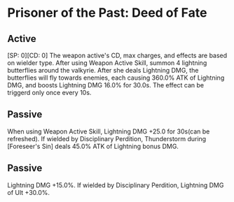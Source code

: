 # Prisoner of the Past: Deed of Fate

## Active

[SP: 0][CD: 0] The weapon active's CD, max charges, and effects are based on wielder type. After using Weapon Active Skill, summon 4 lightning butterflies around the valkyrie. After she deals Lightning DMG, the butterflies will fly towards enemies, each causing 360.0% ATK of Lightning DMG, and boosts Lightning DMG 16.0% for 30.0s. The effect can be triggerd only once every 10s.

## Passive

When using Weapon Active Skill, Lightning DMG +25.0 for 30s(can be refreshed). If wielded by Disciplinary Perdition, Thunderstorm during [Foreseer's Sin] deals 45.0% ATK of Lightning bonus DMG.

## Passive

Lightning DMG +15.0%. If wielded by Disciplinary Perdition, Lightning DMG of Ult +30.0%.